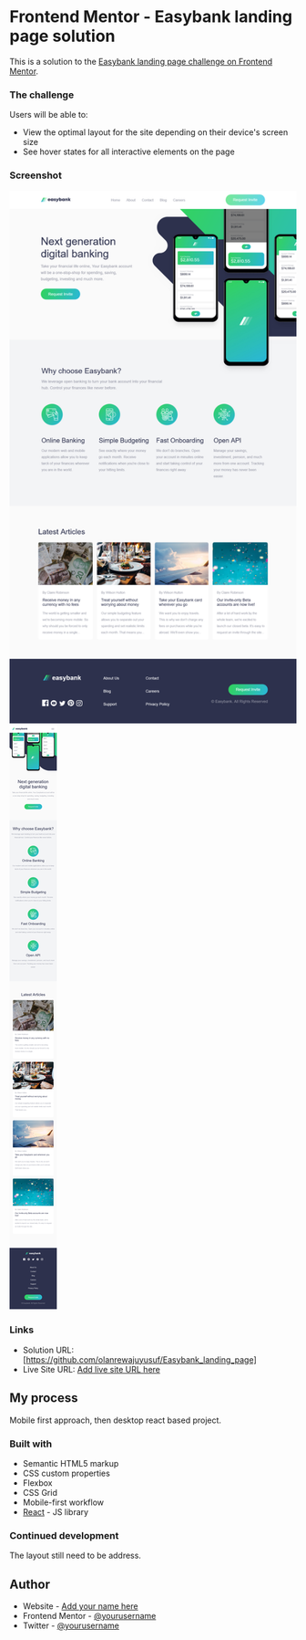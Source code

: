 # Frontend Mentor - Easybank landing page solution

This is a solution to the [Easybank landing page challenge on Frontend Mentor](https://www.frontendmentor.io/challenges/easybank-landing-page-WaUhkoDN).

### The challenge

Users will be able to:

- View the optimal layout for the site depending on their device's screen size
- See hover states for all interactive elements on the page

### Screenshot

![](./React-App-1.png)
![](./React-App-2.png)

### Links

- Solution URL: [https://github.com/olanrewajuyusuf/Easybank_landing_page]
- Live Site URL: [Add live site URL here](https://your-live-site-url.com)

## My process

Mobile first approach, then desktop react based project.

### Built with

- Semantic HTML5 markup
- CSS custom properties
- Flexbox
- CSS Grid
- Mobile-first workflow
- [React](https://reactjs.org/) - JS library

### Continued development

The layout still need to be address.

## Author

- Website - [Add your name here](https://www.your-site.com)
- Frontend Mentor - [@yourusername](https://www.frontendmentor.io/profile/yourusername)
- Twitter - [@yourusername](https://www.twitter.com/yourusername)

